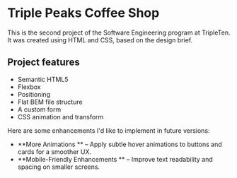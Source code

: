 # Triple Peaks Coffee Shop

This is the second project of the Software Engineering program at TripleTen. It was created using HTML and CSS, based on the design brief.

## Project features

- Semantic HTML5
- Flexbox
- Positioning
- Flat BEM file structure
- A custom form
- CSS animation and transform

Here are some enhancements I'd like to implement in future versions:  
- **More Animations ** – Apply subtle hover animations to buttons and cards for a smoother UX.  
- **Mobile-Friendly Enhancements ** – Improve text readability and spacing on smaller screens.  
 
